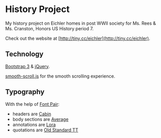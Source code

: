# History Project

My history project on Eichler homes in post WWII society for Ms. Rees & Ms. Cranston, Honors US History period 7.

Check out the website at [http://tiny.cc/eichler](http://tiny.cc/eichler).

## Technology

[Bootstrap 3](http://getbootstrap.com/) & [jQuery](https://jquery.com/).

[smooth-scroll.js](https://github.com/cferdinandi/smooth-scroll) for the smooth scrolling experience.

## Typography

With the help of [Font Pair](http://fontpair.co): 
 - headers are [Cabin](http://www.google.com/fonts/specimen/Cabin)
 - body sections are [Average](http://www.google.com/fonts/specimen/Average)
 - annotations are [Lora](https://www.google.com/fonts/specimen/Lora)
 - quotations are [Old Standard TT](http://www.google.com/fonts/specimen/Old+Standard+TT)